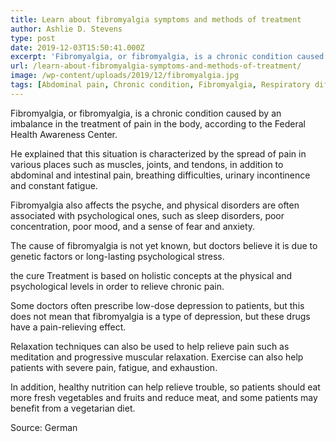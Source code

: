 ```yaml
---
title: Learn about fibromyalgia symptoms and methods of treatment
author: Ashlie D. Stevens
type: post
date: 2019-12-03T15:50:41.000Z
excerpt: 'Fibromyalgia, or fibromyalgia, is a chronic condition caused by an imbalance in the treatment of pain in the body, according to the Federal Health Awareness Center'
url: /learn-about-fibromyalgia-symptoms-and-methods-of-treatment/
image: /wp-content/uploads/2019/12/fibromyalgia.jpg
tags: [Abdominal pain, Chronic condition, Fibromyalgia, Respiratory difficulties]
---
```


Fibromyalgia, or fibromyalgia, is a chronic condition caused by an imbalance in the treatment of pain in the body, according to the Federal Health Awareness Center.

He explained that this situation is characterized by the spread of pain in various places such as muscles, joints, and tendons, in addition to abdominal and intestinal pain, breathing difficulties, urinary incontinence and constant fatigue.

Fibromyalgia also affects the psyche, and physical disorders are often associated with psychological ones, such as sleep disorders, poor concentration, poor mood, and a sense of fear and anxiety.

The cause of fibromyalgia is not yet known, but doctors believe it is due to genetic factors or long-lasting psychological stress.

the cure
Treatment is based on holistic concepts at the physical and psychological levels in order to relieve chronic pain.

Some doctors often prescribe low-dose depression to patients, but this does not mean that fibromyalgia is a type of depression, but these drugs have a pain-relieving effect.

Relaxation techniques can also be used to help relieve pain such as meditation and progressive muscular relaxation. Exercise can also help patients with severe pain, fatigue, and exhaustion.

In addition, healthy nutrition can help relieve trouble, so patients should eat more fresh vegetables and fruits and reduce meat, and some patients may benefit from a vegetarian diet.

Source: German
